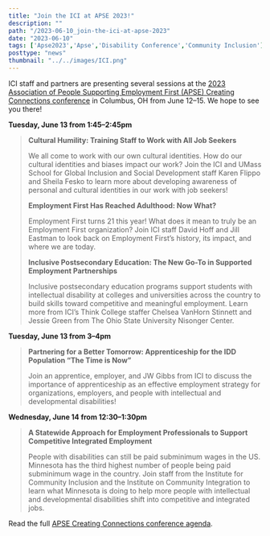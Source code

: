 ```yaml
---
title: "Join the ICI at APSE 2023!"
description: ""
path: "/2023-06-10_join-the-ici-at-apse-2023"
date: "2023-06-10"
tags: ['Apse2023','Apse','Disability Conference','Community Inclusion']
posttype: "news"
thumbnail: "../../images/ICI.png"
---
```



ICI staff and partners are presenting several sessions at the [2023 Association of People Supporting Employment First (APSE) Creating Connections conference](https://apse.org/events-learning/2023-conference/) in Columbus, OH from June 12–15. We hope to see you there!

**Tuesday, June 13 from 1:45–2:45pm**

> **Cultural Humility: Training Staff to Work with All Job Seekers**
> 
> We all come to work with our own cultural identities. How do our cultural identities and biases impact our work? Join the ICI and UMass School for Global Inclusion and Social Development staff Karen Flippo and Sheila Fesko to learn more about developing awareness of personal and cultural identities in our work with job seekers!
> 
> **Employment First Has Reached Adulthood: Now What?**
> 
> Employment First turns 21 this year! What does it mean to truly be an Employment First organization? Join ICI staff David Hoff and Jill Eastman to look back on Employment First’s history, its impact, and where we are today.
> 
> **Inclusive Postsecondary Education: The New Go-To in Supported Employment Partnerships**
> 
> Inclusive postsecondary education programs support students with intellectual disability at colleges and universities across the country to build skills toward competitive and meaningful employment. Learn more from ICI’s Think College staffer Chelsea VanHorn Stinnett and Jessie Green from The Ohio State University Nisonger Center.

**Tuesday, June 13 from 3–4pm**

> **Partnering for a Better Tomorrow: Apprenticeship for the IDD Population “The Time is Now”**
> 
> Join an apprentice, employer, and JW Gibbs from ICI to discuss the importance of apprenticeship as an effective employment strategy for organizations, employers, and people with intellectual and developmental disabilities!

**Wednesday, June 14 from 12:30–1:30pm**

> **A Statewide Approach for Employment Professionals to Support Competitive Integrated Employment**
> 
> People with disabilities can still be paid subminimum wages in the US. Minnesota has the third highest number of people being paid subminimum wage in the country. Join staff from the Institute for Community Inclusion and the Institute on Community Integration to learn what Minnesota is doing to help more people with intellectual and developmental disabilities shift into competitive and integrated jobs.

Read the full [APSE Creating Connections conference agenda](https://apse.org/2023-schedule/).